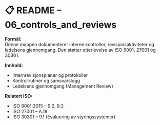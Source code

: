 # 📋 README – 06_controls_and_reviews

**Formål:**  
Denne mappen dokumenterer interne kontroller, revisjonsaktiviteter og ledelsens gjennomgang. Den støtter etterlevelse av ISO 9001, 27001 og 30301.

**Innhold:**  
- Internrevisjonsplaner og protokoller
- Kontrollrutiner og samsvarslogg
- Ledelsens gjennomgang (Management Review)

**Relatert ISO:**  
- ISO 9001:2015 – 9.2, 9.3  
- ISO 27001 – A.18  
- ISO 30301 – 9.1 (Evaluering av styringssystemer)
